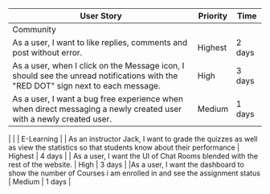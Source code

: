| User Story |Priority| Time |
| ---------- | -------- |-------- |
| Community |
| As a user, I want to like replies, comments and post without error. | Highest | 2 days |
| As a user, when I click on the Message icon, I should see the unread notifications with the "RED DOT" sign next to each message.| High | 3 days |
| As a user, I want a bug free experience when when direct messaging a newly created user with a newly created user. | Medium | 1 days |

|            |
| E-Learning |
| As an instructor Jack, I want to grade the quizzes as well as view the statistics so that students know about their performance | Highest | 4 days |
| As a user, I want the UI of Chat Rooms blended with the rest of the website. | High | 3 days |
|As a user, I want the dashboard to show the number of Courses i am enrolled in and see the assignment status | Medium | 1 days |




